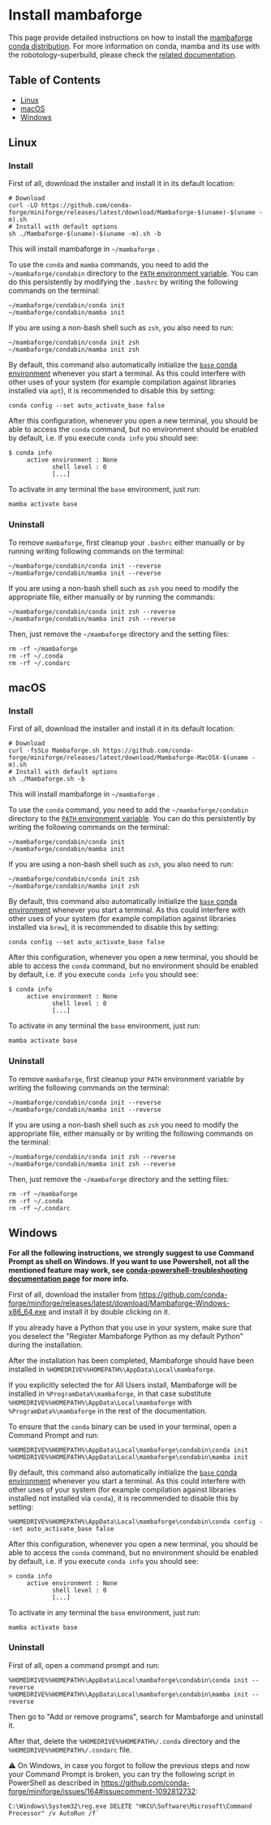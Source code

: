 # Install mambaforge

This page provide detailed instructions on how to install the [mambaforge conda distribution](https://github.com/conda-forge/miniforge). 
For more information on conda, mamba and its use with the robotology-superbuild, please check the [related documentation](conda-forge.md).

## Table of Contents

* [Linux](#linux)
* [macOS](#macos)
* [Windows](#windows)

## Linux

### Install
First of all, download the installer and install it in its default location:
~~~
# Download
curl -LO https://github.com/conda-forge/miniforge/releases/latest/download/Mambaforge-$(uname)-$(uname -m).sh
# Install with default options
sh ./Mambaforge-$(uname)-$(uname -m).sh -b
~~~
This will install mambaforge in `~/mambaforge` .

To use the `conda` and `mamba` commands, you need to add the `~/mambaforge/condabin` directory to the [`PATH` environment variable](https://en.wikipedia.org/wiki/PATH_(variable)). 
You can do this persistently by modifying the `.bashrc` by writing the following commands on the terminal: 
~~~
~/mambaforge/condabin/conda init
~/mambaforge/condabin/mamba init

~~~

If you are using a non-bash shell such as `zsh`, you also need to run:
~~~
~/mambaforge/condabin/conda init zsh
~/mambaforge/condabin/mamba init zsh
~~~

By default, this command also automatically initialize the [`base` conda environment](https://conda.io/projects/conda/en/latest/user-guide/tasks/manage-environments.html#activating-an-environment) whenever you start a terminal.
As this could interfere with other uses of your system (for example compilation against libraries installed via `apt`), it is recommended to disable this by setting:
~~~
conda config --set auto_activate_base false
~~~

After this configuration, whenever you open a new terminal, you should be able to access the `conda` command, but no environment should be enabled by default, i.e. if you execute `conda info` you should see:
~~~
$ conda info
     active environment : None
            shell level : 0
            [...]
~~~

To activate in any terminal the `base` environment, just run:
~~~
mamba activate base
~~~

### Uninstall
To remove `mambaforge`, first cleanup your `.bashrc` either manually or by running writing following commands on the terminal:
~~~
~/mambaforge/condabin/conda init --reverse
~/mambaforge/condabin/mamba init --reverse
~~~

If you are using a non-bash shell such as `zsh` you need to modify the appropriate file, either manually or by running the commands:
~~~
~/mambaforge/condabin/conda init zsh --reverse
~/mambaforge/condabin/mamba init zsh --reverse
~~~

Then, just remove the `~/mambaforge` directory and the setting files:
~~~
rm -rf ~/mambaforge
rm -rf ~/.conda
rm -rf ~/.condarc
~~~


## macOS

### Install
First of all, download the installer and install it in its default location:
~~~
# Download
curl -fsSLo Mambaforge.sh https://github.com/conda-forge/miniforge/releases/latest/download/Mambaforge-MacOSX-$(uname -m).sh
# Install with default options
sh ./Mambaforge.sh -b
~~~
This will install mambaforge in `~/mambaforge` .

To use the `conda` command, you need to add the `~/mambaforge/condabin` directory to the [`PATH` environment variable](https://en.wikipedia.org/wiki/PATH_(variable)). 
You can do this persistently by writing the following commands on the terminal: 
~~~
~/mambaforge/condabin/conda init
~/mambaforge/condabin/mamba init
~~~

If you are using a non-bash shell such as `zsh`, you also need to run:
~~~
~/mambaforge/condabin/conda init zsh
~/mambaforge/condabin/mamba init zsh
~~~

By default, this command also automatically initialize the [`base` conda environment](https://conda.io/projects/conda/en/latest/user-guide/tasks/manage-environments.html#activating-an-environment) whenever you start a terminal.
As this could interfere with other uses of your system (for example compilation against libraries installed via `brew`), it is recommended to disable this by setting:
~~~
conda config --set auto_activate_base false
~~~

After this configuration, whenever you open a new terminal, you should be able to access the `conda` command, but no environment should be enabled by default, i.e. if you execute `conda info` you should see:
~~~
$ conda info
     active environment : None
            shell level : 0
            [...]
~~~

To activate in any terminal the `base` environment, just run:
~~~
mamba activate base
~~~

### Uninstall
To remove `mambaforge`, first cleanup your `PATH` environment variable by writing the following commands on the terminal: 
~~~
~/mambaforge/condabin/conda init --reverse
~/mambaforge/condabin/mamba init --reverse
~~~

If you are using a non-bash shell such as `zsh` you need to modify the appropriate file, either manually or by writing the following commands on the terminal: 
~~~
~/mambaforge/condabin/conda init zsh --reverse
~/mambaforge/condabin/mamba init zsh --reverse
~~~


Then, just remove the `~/mambaforge` directory and the setting files:
~~~
rm -rf ~/mambaforge
rm -rf ~/.conda
rm -rf ~/.condarc
~~~

## Windows

**For all the following instructions, we strongly suggest to use Command Prompt as shell on Windows. If you want to use Powershell, not all the mentioned feature may work, see [conda-powershell-troubleshooting documentation page](conda-powershell-troubleshooting.md) for more info.**

First of all, download the installer from https://github.com/conda-forge/miniforge/releases/latest/download/Mambaforge-Windows-x86_64.exe and install it by double clicking on it.

If you already have a Python that you use in your system, make sure that you deselect the "Register Mambaforge Python as my default Python" during the installation.

After the installation has been completed, Mambaforge should have been installed in `%HOMEDRIVE%%HOMEPATH%\AppData\Local\mambaforge`. 

If you explicitly selected the for All Users install, Mambaforge will be installed in `%ProgramData%\mambaforge`, in that case substitute `%HOMEDRIVE%%HOMEPATH%\AppData\Local\mambaforge` with `%ProgramData%\mambaforge` in the rest of the documentation.

To ensure that the `conda` binary can be used in your terminal, open a Command Prompt and run:
~~~
%HOMEDRIVE%%HOMEPATH%\AppData\Local\mambaforge\condabin\conda init
%HOMEDRIVE%%HOMEPATH%\AppData\Local\mambaforge\condabin\mamba init
~~~

By default, this command also automatically initialize the [`base` conda environment](https://conda.io/projects/conda/en/latest/user-guide/tasks/manage-environments.html#activating-an-environment) whenever you start a terminal.
As this could interfere with other uses of your system (for example compilation against libraries installed not installed via `conda`), it is recommended to disable this by setting:
~~~
%HOMEDRIVE%%HOMEPATH%\AppData\Local\mambaforge\condabin\conda config --set auto_activate_base false
~~~

After this configuration, whenever you open a new terminal, you should be able to access the `conda` command, but no environment should be enabled by default, i.e. if you execute `conda info` you should see:
~~~
> conda info
     active environment : None
            shell level : 0
            [...]
~~~

To activate in any terminal the `base` environment, just run:
~~~
mamba activate base
~~~

### Uninstall
First of all, open a command prompt and run:
~~~
%HOMEDRIVE%%HOMEPATH%\AppData\Local\mambaforge\condabin\conda init --reverse
%HOMEDRIVE%%HOMEPATH%\AppData\Local\mambaforge\condabin\mamba init --reverse
~~~

Then go to "Add or remove programs", search for Mambaforge and uninstall it.

After that, delete the `%HOMEDRIVE%%HOMEPATH%/.conda` directory and the `%HOMEDRIVE%%HOMEPATH%/.condarc` file.

⚠️ On Windows, in case you forgot to follow the previous steps and now your Command Prompt is broken, you can try the following script in PowerShell as described in https://github.com/conda-forge/miniforge/issues/164#issuecomment-1092812732:  
```
C:\Windows\System32\reg.exe DELETE "HKCU\Software\Microsoft\Command Processor" /v AutoRun /f`
```
